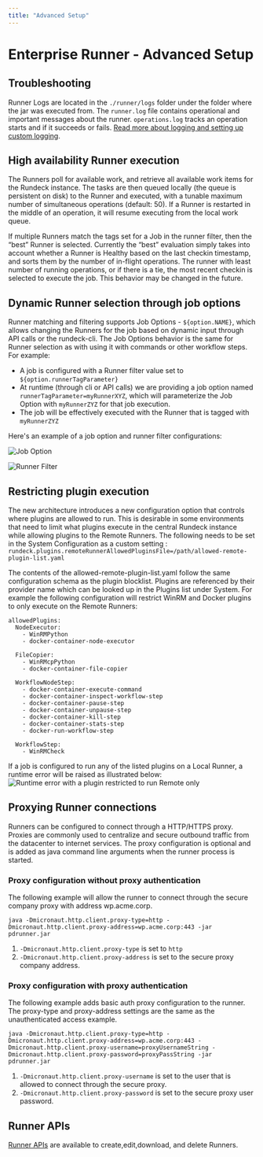 ```yaml
---
title: "Advanced Setup"
---
```



# Enterprise Runner - Advanced Setup

## Troubleshooting

Runner Logs are located in the `./runner/logs` folder under the folder where the jar was executed from.  The `runner.log` file contains operational and important messages about the runner.  `operations.log` tracks an operation starts and if it succeeds or fails.  [Read more about logging and setting up custom logging](runner-logging.md).

## High availability Runner execution

The Runners poll for available work, and retrieve all available work items for the Rundeck instance. The tasks are then queued locally (the queue is persistent on disk) to the Runner and executed, with a tunable maximum number of simultaneous operations (default: 50). If a Runner is restarted in the middle of an operation, it will resume executing from the local work queue.

If multiple Runners match the tags set for a Job in the runner filter, then the “best” Runner is selected. Currently the “best” evaluation simply takes into account whether a Runner is Healthy based on the last checkin timestamp, and sorts them by the number of in-flight operations. The runner with least number of running operations, or if there is a tie, the most recent checkin is selected to execute the job. This behavior may be changed in the future.

## Dynamic Runner selection through job options

Runner matching and filtering supports Job Options - `${option.NAME}`, which allows changing the Runners for the job based on dynamic input through API calls or the rundeck-cli. The Job Options behavior is the same for Runner selection as with using it with commands or other workflow steps.  For example: 
- A job is configured with a Runner filter value set to `${option.runnerTagParameter}`
- At runtime (through cli or API calls) we are providing a job option named `runnerTagParameter=myRunnerXYZ`, which will parameterize the Job Option with `myRunnerZYZ` for that job execution.
- The job will be effectively executed with the Runner that is tagged with `myRunnerZYZ`

Here's an example of a job option and runner filter configurations:

![Job Option](/assets/img/dynamic_runner_selection_jobOption.png)

![Runner Filter](/assets/img/Dynamic_runner_selection_runnerFilter.png)

## Restricting plugin execution

The new architecture introduces a new configuration option that controls where plugins are allowed to run. This is desirable in some environments that need to limit what plugins execute in the central Rundeck instance while allowing plugins to the Remote Runners. The following needs to be set in the System Configuration as a custom setting :
`rundeck.plugins.remoteRunnerAllowedPluginsFile=/path/allowed-remote-plugin-list.yaml`

The contents of the allowed-remote-plugin-list.yaml follow the same configuration schema as the plugin blocklist. Plugins are referenced by their provider name which can be looked up in the Plugins list under System. For example the following configuration will restrict  WinRM and Docker plugins to only execute on the Remote Runners:
```
allowedPlugins:
  NodeExecutor:
    - WinRMPython
    - docker-container-node-executor
   
  FileCopier:
    - WinRMcpPython
    - docker-container-file-copier

  WorkflowNodeStep:
    - docker-container-execute-command
    - docker-container-inspect-workflow-step
    - docker-container-pause-step
    - docker-container-unpause-step
    - docker-container-kill-step
    - docker-container-stats-step
    - docker-run-workflow-step

  WorkflowStep:
    - WinRMCheck
```
If a job is configured to run any of the listed plugins on a Local Runner, a runtime error will be raised as illustrated below:
![Runtime error with a plugin restricted to run Remote only](/assets/img/runner-error-remote-only.png)

## Proxying Runner connections

Runners can be configured to connect through a HTTP/HTTPS proxy. Proxies are commonly used to centralize and secure outbound traffic from the datacenter to internet services. The proxy configuration is optional and is added as java command line arguments when the runner process is started.

### Proxy configuration without proxy authentication

The following example will allow the runner to connect through the secure company proxy with address wp.acme.corp.

```
java -Dmicronaut.http.client.proxy-type=http -Dmicronaut.http.client.proxy-address=wp.acme.corp:443 -jar pdrunner.jar
```

1. `-Dmicronaut.http.client.proxy-type` is set to `http`
1. `-Dmicronaut.http.client.proxy-address` is set to the secure proxy company address.

### Proxy configuration with proxy authentication

The following example adds basic auth proxy configuration to the runner. The proxy-type and proxy-address settings are the same as the unauthenticated access example.

```
java -Dmicronaut.http.client.proxy-type=http -Dmicronaut.http.client.proxy-address=wp.acme.corp:443 -Dmicronaut.http.client.proxy-username=proxyUsernameString -Dmicronaut.http.client.proxy-password=proxyPassString -jar pdrunner.jar
```

1. `-Dmicronaut.http.client.proxy-username` is set to the user that is allowed to connect through the secure proxy.
1. `-Dmicronaut.http.client.proxy-password` is set to the secure proxy user password.

## Runner APIs

[Runner APIs](/api/index.md) are available to create,edit,download, and delete Runners. 
